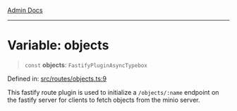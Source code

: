[Admin Docs](/)

***

# Variable: objects

> `const` **objects**: `FastifyPluginAsyncTypebox`

Defined in: [src/routes/objects.ts:9](https://github.com/Sourya07/talawa-api/blob/aac5f782223414da32542752c1be099f0b872196/src/routes/objects.ts#L9)

This fastify route plugin is used to initialize a `/objects/:name` endpoint on the fastify server for clients to fetch objects from the minio server.
